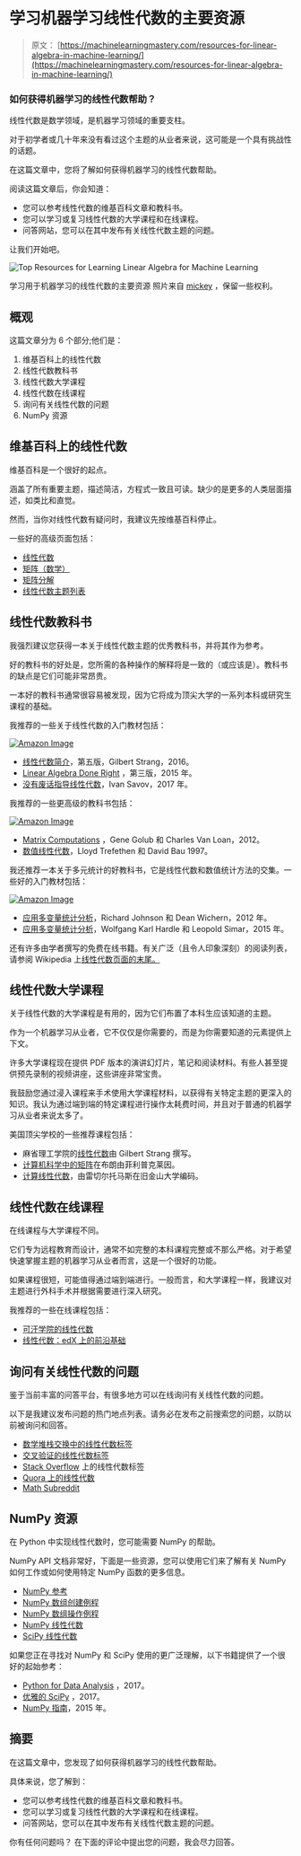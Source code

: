 # 学习机器学习线性代数的主要资源

> 原文： [https://machinelearningmastery.com/resources-for-linear-algebra-in-machine-learning/](https://machinelearningmastery.com/resources-for-linear-algebra-in-machine-learning/)

### 如何获得机器学习的线性代数帮助？

线性代数是数学领域，是机器学习领域的重要支柱。

对于初学者或几十年来没有看过这个主题的从业者来说，这可能是一个具有挑战性的话题。

在这篇文章中，您将了解如何获得机器学习的线性代数帮助。

阅读这篇文章后，你会知道：

*   您可以参考线性代数的维基百科文章和教科书。
*   您可以学习或复习线性代数的大学课程和在线课程。
*   问答网站，您可以在其中发布有关线性代数主题的问题。

让我们开始吧。

![Top Resources for Learning Linear Algebra for Machine Learning](img/8be6a63c566492aab63d91eddca300ca.jpg)

学习用于机器学习的线性代数的主要资源
照片来自 [mickey](https://www.flickr.com/photos/mc-pictures/7870273950/) ，保留一些权利。

## 概观

这篇文章分为 6 个部分;他们是：

1.  维基百科上的线性代数
2.  线性代数教科书
3.  线性代数大学课程
4.  线性代数在线课程
5.  询问有关线性代数的问题
6.  NumPy 资源

## 维基百科上的线性代数

维基百科是一个很好的起点。

涵盖了所有重要主题，描述简洁，方程式一致且可读。缺少的是更多的人类层面描述，如类比和直觉。

然而，当你对线性代数有疑问时，我建议先按维基百科停止。

一些好的高级页面包括：

*   [线性代数](https://en.wikipedia.org/wiki/Linear_algebra)
*   [矩阵（数学）](https://en.wikipedia.org/wiki/Matrix_(mathematics))
*   [矩阵分解](https://en.wikipedia.org/wiki/Matrix_decomposition)
*   [线性代数主题列表](https://en.wikipedia.org/wiki/List_of_linear_algebra_topics)

## 线性代数教科书

我强烈建议您获得一本关于线性代数主题的优秀教科书，并将其作为参考。

好的教科书的好处是，您所需的各种操作的解释将是一致的（或应该是）。教科书的缺点是它们可能非常昂贵。

一本好的教科书通常很容易被发现，因为它将成为顶尖大学的一系列本科或研究生课程的基础。

我推荐的一些关于线性代数的入门教材包括：

[![Amazon Image](img/3cc8a497a530923ebb0e1ef181f6ebca.jpg)](http://www.amazon.com/dp/0980232775?tag=inspiredalgor-20)

*   [线性代数简介](http://amzn.to/2j2J0g4)，第五版，Gilbert Strang，2016。
*   [Linear Algebra Done Right](http://amzn.to/2BGuEqI) ，第三版，2015 年。
*   [没有废话指导线性代数](http://amzn.to/2k76D4C)，Ivan Savov，2017 年。

我推荐的一些更高级的教科书包括：

[![Amazon Image](img/b0247dafd69e30cc6ef47f677b4be225.jpg)](http://www.amazon.com/dp/1421407949?tag=inspiredalgor-20)

*   [Matrix Computations](http://amzn.to/2B9xnLD) ，Gene Golub 和 Charles Van Loan，2012。
*   [数值线性代数](http://amzn.to/2kjEF4S)，Lloyd Trefethen 和 David Bau 1997。

我还推荐一本关于多元统计的好教科书，它是线性代数和数值统计方法的交集。一些好的入门教材包括：

[![Amazon Image](img/38733a50929fef3faefc1ce0ca977dc5.jpg)](http://www.amazon.com/dp/8120345878?tag=inspiredalgor-20)

*   [应用多变量统计分析](http://amzn.to/2AUcEc5)，Richard Johnson 和 Dean Wichern，2012 年。
*   [应用多变量统计分析](http://amzn.to/2AWIViz)，Wolfgang Karl Hardle 和 Leopold Simar，2015 年。

还有许多由学者撰写的免费在线书籍。有关广泛（且令人印象深刻）的阅读列表，请参阅 Wikipedia 上[线性代数页面的末尾。](https://en.wikipedia.org/wiki/Linear_algebra#Further_reading)

## 线性代数大学课程

关于线性代数的大学课程是有用的，因为它们布置了本科生应该知道的主题。

作为一个机器学习从业者，它不仅仅是你需要的，而是为你需要知道的元素提供上下文。

许多大学课程现在提供 PDF 版本的演讲幻灯片，笔记和阅读材料。有些人甚至提供预先录制的视频讲座，这些讲座非常宝贵。

我鼓励您通过浸入课程来手术使用大学课程材料，以获得有关特定主题的更深入的知识。我认为通过端到端的特定课程进行操作太耗费时间，并且对于普通的机器学习从业者来说太多了。

美国顶尖学校的一些推荐课程包括：

*   麻省理工学院的[线性代数](https://ocw.mit.edu/courses/mathematics/18-06-linear-algebra-spring-2010/index.htm)由 Gilbert Strang 撰写。
*   [计算机科学中的矩阵](http://cs.brown.edu/courses/cs053/current/index.htm)在布朗由菲利普克莱因。
*   [计算线性代数](https://github.com/fastai/numerical-linear-algebra/)，由雷切尔托马斯在旧金山大学编码。

## 线性代数在线课程

在线课程与大学课程不同。

它们专为远程教育而设计，通常不如完整的本科课程完整或不那么严格。对于希望快速掌握主题的机器学习从业者而言，这是一个很好的功能。

如果课程很短，可能值得通过端到端进行。一般而言，和大学课程一样，我建议对主题进行外科手术并根据需要进行深入研究。

我推荐的一些在线课程包括：

*   [可汗学院的线性代数](https://www.khanacademy.org/math/linear-algebra)
*   [线性代数：edX 上的前沿基础](https://www.edx.org/course/laff-linear-algebra-foundations-to-frontiers)

## 询问有关线性代数的问题

鉴于当前丰富的问答平台，有很多地方可以在线询问有关线性代数的问题。

以下是我建议发布问题的热门地点列表。请务必在发布之前搜索您的问题，以防以前被询问和回答。

*   [数学堆栈交换中的线性代数标签](https://math.stackexchange.com/?tags=linear-algebra)
*   [交叉验证的线性代数标签](https://stats.stackexchange.com/questions/tagged/linear-algebra)
*   [Stack Overflow](https://stackoverflow.com/questions/tagged/linear-algebra) 上的线性代数标签
*   [Quora 上的线性代数](https://www.quora.com/topic/Linear-Algebra)
*   [Math Subreddit](https://www.reddit.com/r/math/)

## NumPy 资源

在 Python 中实现线性代数时，您可能需要 NumPy 的帮助。

NumPy API 文档非常好，下面是一些资源，您可以使用它们来了解有关 NumPy 如何工作或如何使用特定 NumPy 函数的更多信息。

*   [NumPy 参考](https://docs.scipy.org/doc/numpy/reference/)
*   [NumPy 数组创建例程](https://docs.scipy.org/doc/numpy/reference/routines.array-creation.html)
*   [NumPy 数组操作例程](https://docs.scipy.org/doc/numpy/reference/routines.array-manipulation.html)
*   [NumPy 线性代数](https://docs.scipy.org/doc/numpy/reference/routines.linalg.html)
*   [SciPy 线性代数](https://docs.scipy.org/doc/scipy/reference/linalg.html)

如果您正在寻找对 NumPy 和 SciPy 使用的更广泛理解，以下书籍提供了一个很好的起始参考：

*   [Python for Data Analysis](http://amzn.to/2B1sfXi) ，2017。
*   [优雅的 SciPy](http://amzn.to/2yujXnT) ，2017。
*   [NumPy 指南](http://amzn.to/2j3kEzd)，2015 年。

## 摘要

在这篇文章中，您发现了如何获得机器学习的线性代数帮助。

具体来说，您了解到：

*   您可以参考线性代数的维基百科文章和教科书。
*   您可以学习或复习线性代数的大学课程和在线课程。
*   问答网站，您可以在其中发布有关线性代数主题的问题。

你有任何问题吗？
在下面的评论中提出您的问题，我会尽力回答。